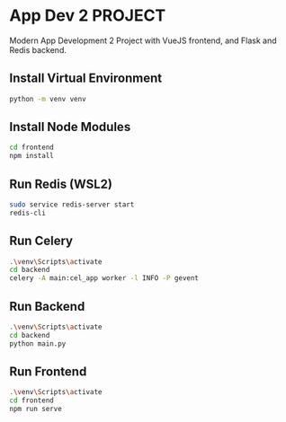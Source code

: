 # App Dev 2 PROJECT

Modern App Development 2 Project with VueJS frontend, and Flask and  Redis backend.

## Install Virtual Environment

```sh
python -m venv venv
```
## Install Node Modules

```sh
cd frontend
npm install
```

## Run Redis (WSL2)

```sh
sudo service redis-server start
redis-cli
```

## Run Celery

```sh
.\venv\Scripts\activate
cd backend
celery -A main:cel_app worker -l INFO -P gevent
```

## Run Backend 

```sh
.\venv\Scripts\activate
cd backend
python main.py
```

## Run Frontend

```sh
.\venv\Scripts\activate
cd frontend
npm run serve
```
